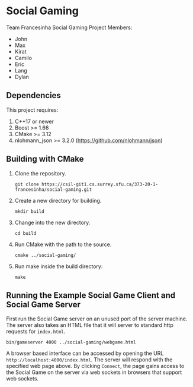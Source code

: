 # Social Gaming

Team Francesinha Social Gaming Project
Members:

- John
- Max
- Kirat
- Camilo
- Eric
- Lang
- Dylan

## Dependencies

This project requires:

1. C++17 or newer
2. Boost >= 1.66
3. CMake >= 3.12
4. nlohmann_json >= 3.2.0 (https://github.com/nlohmann/json)

## Building with CMake

1.  Clone the repository.

        git clone https://csil-git1.cs.surrey.sfu.ca/373-20-1-francesinha/social-gaming.git

2.  Create a new directory for building.

        mkdir build

3.  Change into the new directory.

        cd build

4.  Run CMake with the path to the source.

        cmake ../social-gaming/

5.  Run make inside the build directory:

        make

## Running the Example Social Game Client and Social Game Server

First run the Social Game server on an unused port of the server machine. The server
also takes an HTML file that it will server to standard http requests for
`index.html`.

    bin/gameserver 4000 ../social-gaming/webgame.html

A browser based interface can be accessed by opening the URL
`http://localhost:4000/index.html`. The server will respond with the
specified web page above. By clicking `Connect`, the page gains access to the
Social Game on the server via web sockets in browsers that support web sockets.
